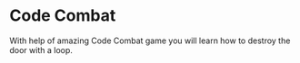 # Code Combat

With help of amazing Code Combat game you will learn how to destroy the door with a loop.
